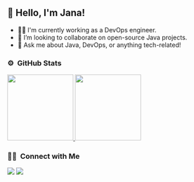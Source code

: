 ## 👋 Hello, I'm Jana!
- 👩‍💻 I'm currently working as a DevOps engineer.
- 👯 I’m looking to collaborate on open-source Java projects.
- 💬 Ask me about Java, DevOps, or anything tech-related!

### ⚙️ &nbsp;GitHub Stats

<a href="https://github.com/janasrikanth">
  <img height="150em" src="https://github-readme-stats-eight-theta.vercel.app/api?username=janasrikanth&show_icons=true&theme=algolia&include_all_commits=true&count_private=true"/>
  <img height="150em" src="https://github-readme-stats-eight-theta.vercel.app/api/top-langs/?username=janasrikanth&layout=compact&langs_count=8&theme=algolia"/>
</a>
</p>

### 🤝🏻 &nbsp;Connect with Me

<p align="left">
<a href="https://linkedin.com/in/jana-srikanth-bb6525198"><img src="https://img.shields.io/badge/-LinkedIn-0077B5?style=flat&logo=Linkedin&logoColor=white"/></a>
<a href="mailto:srikanthjana03@gmail.com"><img src="https://img.shields.io/badge/-Gmail-D14836?style=flat&logo=Gmail&logoColor=white"/></a>
</p>
